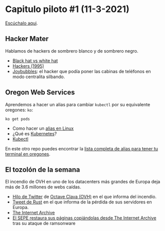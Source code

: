 # Capitulo piloto #1 (11-3-2021)
[Escúchalo aqui](https://www.youtube.com/watch?v=berCGwdzqkU&t=428s). 

## Hacker Mater
Hablamos de hackers de sombrero blanco y de sombrero negro.
* [Black hat vs white hat](https://www.iniseg.es/blog/ciberseguridad/tipologias-de-hacker-whitegrayblack-hat-hacker/)
* [Hackers (1995)](https://www.imdb.com/title/tt0113243/)
* [Joybubbles](https://es.wikipedia.org/wiki/Joybubbles): el hacker que podía poner las cabinas de teléfonos en modo centralita silbando.

## Oregon Web Services
Aprendemos a hacer un alias para cambiar `kubectl` por su equivalente oregones: `ko`: 
```
ko get pods
```
* Como hacer un [alias en Linux](https://es.linux-console.net/?p=194#:~:text=C%C3%B3mo%20crear%20alias%20en%20Linux&text=Lo%20que%20debe%20hacer%20es,el%20comando%20que%20desea%20alias.&text=Luego%20puede%20usar%20el%20acceso%20directo%20wr%20para%20ir%20al%20directorio%20webroot.)
* ¿Qué es [Kubernetes](https://kubernetes.io/es/docs/concepts/overview/what-is-kubernetes/)?
* [Kubectl](https://kubernetes.io/es/docs/tasks/tools/install-kubectl/)


En este otro repo puedes encontrar la [lista completa de alias para tener tu terminal en oregones](https://github.com/daviddetorres/terminal-linux-oregones).

## El tozolón de la semana
El incendio de OVH en uno de los datacenters más grandes de Europa deja más de 3.6 millones de webs caídas. 
- [Hilo de Twitter](https://twitter.com/olesovhcom/status/1369478732247932929) de [Octave Clava (OVH)](https://twitter.com/olesovhcom) en el que informa del incendio. 
- [Tweet de Rust](https://twitter.com/playrust/status/1369611688539009025) en el que informa de la pérdida de sus servidores en Europa.
- [The Internet Archive](https://archive.org/)
- [El SEPE restaura sus páginas copiándolas desde The Internet Archive](https://www.redeszone.net/noticias/seguridad/web-sepe-restaurada-archive-org/) tras su ataque de ramsonware 